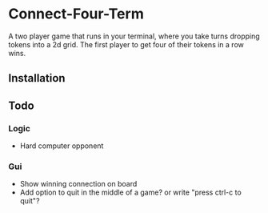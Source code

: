 # Connect-Four-Term

A two player game that runs in your terminal, where you take turns dropping
tokens into a 2d grid. The first player to get four of their tokens in a row wins.

## Installation

## Todo

### Logic

- Hard computer opponent

### Gui

- Show winning connection on board
- Add option to quit in the middle of a game? or write "press ctrl-c to quit"?
